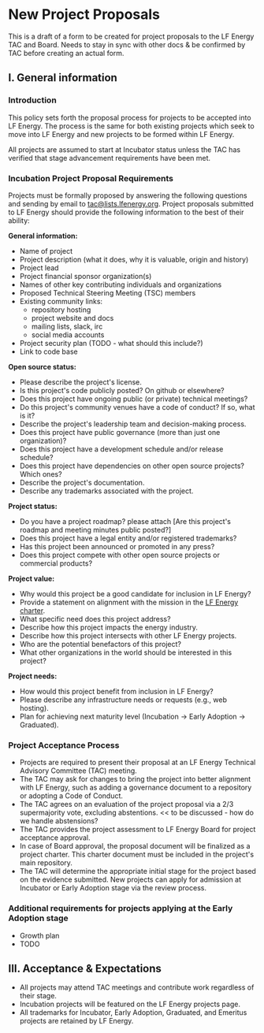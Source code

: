 New Project Proposals
=====================

This is a draft of a form to be created for project proposals to the LF Energy TAC and Board. Needs to stay in sync with other docs & be confirmed by TAC before creating an actual form.

I. General information
----------------------

### Introduction

This policy sets forth the proposal process for projects to be accepted into LF Energy. The process is the same for both existing projects which seek to move into LF Energy and new projects to be formed within LF Energy.

All projects are assumed to start at Incubator status unless the TAC has verified that stage advancement requirements have been met.

### Incubation Project Proposal Requirements

Projects must be formally proposed by answering the following questions and sending by email to tac@lists.lfenergy.org. Project proposals submitted to LF Energy should provide the following information to the best of their ability:

**General information:**

- Name of project
- Project description (what it does, why it is valuable, origin and history)
- Project lead
- Project financial sponsor organization(s)
- Names of other key contributing individuals and organizations
- Proposed Technical Steering Meeting (TSC) members
- Existing community links:
   - repository hosting
   - project website and docs
   - mailing lists, slack, irc
   - social media accounts
- Project security plan (TODO - what should this include?)
- Link to code base

**Open source status:**

- Please describe the project's license.
- Is this project's code publicly posted? On github or elsewhere?
- Does this project have ongoing public (or private) technical meetings?
- Do this project's community venues have a code of conduct? If so, what is it?
- Describe the project's leadership team and decision-making process.
- Does this project have public governance (more than just one organization)?
- Does this project have a development schedule and/or release schedule?
- Does this project have dependencies on other open source projects? Which ones?
- Describe the project's documentation.
- Describe any trademarks associated with the project.

**Project status:**

- Do you have a project roadmap? please attach [Are this project's roadmap and meeting minutes public posted?]
- Does this project have a legal entity and/or registered trademarks?
- Has this project been announced or promoted in any press?
- Does this project compete with other open source projects or commercial products?

**Project value:**

- Why would this project be a good candidate for inclusion in LF Energy?
- Provide a statement on alignment with the mission in the [LF Energy charter](lf-energy-charter.md).
- What specific need does this project address?
- Describe how this project impacts the energy industry.
- Describe how this project intersects with other LF Energy projects.
- Who are the potential benefactors of this project?
- What other organizations in the world should be interested in this project?

**Project needs:**
- How would this project benefit from inclusion in LF Energy?
- Please describe any infrastructure needs or requests (e.g., web hosting).
- Plan for achieving next maturity level (Incubation -> Early Adoption -> Graduated).


### Project Acceptance Process

- Projects are required to present their proposal at an LF Energy Technical Advisory Committee (TAC) meeting.
- The TAC may ask for changes to bring the project into better alignment with LF Energy, such as adding a governance document to a repository or adopting a Code of Conduct.
- The TAC agrees on an evaluation of the project proposal via a 2/3 supermajority vote, excluding abstentions. << to be discussed - how do we handle abstensions?
- The TAC provides the project assessment to LF Energy Board for project acceptance approval.
- In case of Board approval, the proposal document will be finalized as a project charter. This charter document must be included in the project's main repository.
- The TAC will determine the appropriate initial stage for the project based on the evidence submitted. New projects can apply for admission at Incubator or Early Adoption stage via the review process.


### Additional requirements for projects applying at the Early Adoption stage

- Growth plan
- TODO

III. Acceptance & Expectations
------------------------------

- All projects may attend TAC meetings and contribute work regardless of their stage.
- Incubation projects will be featured on the LF Energy projects page.
- All trademarks for Incubator, Early Adoption, Graduated, and Emeritus projects are retained by LF Energy.
